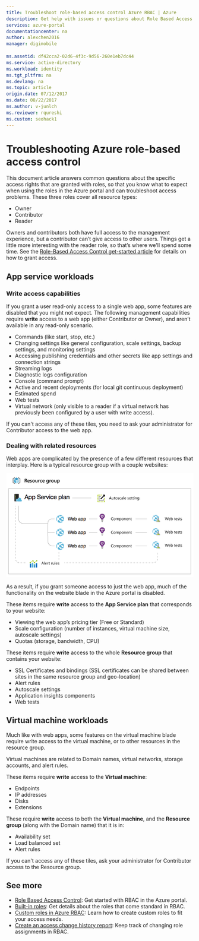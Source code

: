 ```yaml
---
title: Troubleshoot role-based access control Azure RBAC | Azure
description: Get help with issues or questions about Role Based Access Control resources.
services: azure-portal
documentationcenter: na
author: alexchen2016
manager: digimobile

ms.assetid: df42cca2-02d6-4f3c-9d56-260e1eb7dc44
ms.service: active-directory
ms.workload: identity
ms.tgt_pltfrm: na
ms.devlang: na
ms.topic: article
origin.date: 07/12/2017
ms.date: 08/22/2017
ms.author: v-junlch
ms.reviewer: rqureshi
ms.custom: seohack1
---
```

# Troubleshooting Azure role-based access control 

This document article answers common questions about the specific access rights that are granted with roles, so that you know what to expect when using the roles in the Azure portal and can troubleshoot access problems. These three roles cover all resource types:

- Owner  
- Contributor  
- Reader  

Owners and contributors both have full access to the management experience, but a contributor can’t give access to other users. Things get a little more interesting with the reader role, so that’s where we'll spend some time. See the [Role-Based Access Control get-started article](./role-based-access-control-configure.md) for details on how to grant access.

## App service workloads
### Write access capabilities
If you grant a user read-only access to a single web app, some features are disabled that you might not expect. The following management capabilities require **write** access to a web app (either Contributor or Owner), and aren’t available in any read-only scenario.

- Commands (like start, stop, etc.)
- Changing settings like general configuration, scale settings, backup settings, and monitoring settings
- Accessing publishing credentials and other secrets like app settings and connection strings
- Streaming logs
- Diagnostic logs configuration
- Console (command prompt)
- Active and recent deployments (for local git continuous deployment)
- Estimated spend
- Web tests
- Virtual network (only visible to a reader if a virtual network has previously been configured by a user with write access).

If you can't access any of these tiles, you need to ask your administrator for Contributor access to the web app.

### Dealing with related resources
Web apps are complicated by the presence of a few different resources that interplay. Here is a typical resource group with a couple websites:

![Web app resource group](./media/role-based-access-control-troubleshooting/website-resource-model.png)

As a result, if you grant someone access to just the web app, much of the functionality on the website blade in the Azure portal is disabled.

These items require **write** access to the **App Service plan** that corresponds to your website:  

- Viewing the web app’s pricing tier (Free or Standard)  
- Scale configuration (number of instances, virtual machine size, autoscale settings)  
- Quotas (storage, bandwidth, CPU)  

These items require **write** access to the whole **Resource group** that contains your website:  

- SSL Certificates and bindings (SSL certificates can be shared between sites in the same resource group and geo-location)  
- Alert rules  
- Autoscale settings  
- Application insights components  
- Web tests  

## Virtual machine workloads
Much like with web apps, some features on the virtual machine blade require write access to the virtual machine, or to other resources in the resource group.

Virtual machines are related to Domain names, virtual networks, storage accounts, and alert rules.

These items require **write** access to the **Virtual machine**:

- Endpoints  
- IP addresses  
- Disks  
- Extensions  

These require **write** access to both the **Virtual machine**, and the **Resource group** (along with the Domain name) that it is in:  

- Availability set  
- Load balanced set  
- Alert rules  

If you can't access any of these tiles, ask your administrator for Contributor access to the Resource group.

## See more
- [Role Based Access Control](role-based-access-control-configure.md): Get started with RBAC in the Azure portal.
- [Built-in roles](role-based-access-built-in-roles.md): Get details about the roles that come standard in RBAC.
- [Custom roles in Azure RBAC](role-based-access-control-custom-roles.md): Learn how to create custom roles to fit your access needs.
- [Create an access change history report](role-based-access-control-access-change-history-report.md): Keep track of changing role assignments in RBAC.

<!--Update_Description: wording update -->
